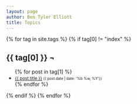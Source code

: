 ```yaml
---
layout: page
author: Ben Tyler Elliott
title: Topics
---
```


{% for tag in site.tags %} {% if tag[0] != "index" %}
<h2 id="{{ tag[0] }}">{{ tag[0] }} ¬</h2>
<div class="topic-list">
<ul>
{% for post in tag[1] %}
<li>
    <small><a href="{{ post.url }}">{{ post.title }}</a> <newline> <small>{{ post.date | date: '%b %w, %Y'}}</small><br></small>
</li>
{% endfor %}
</ul>
</div>
{% endif %} {% endfor %}